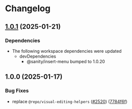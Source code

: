 # Changelog

## [1.0.1](https://github.com/sanity-io/visual-editing/compare/visual-editing-types-v1.0.0...visual-editing-types-v1.0.1) (2025-01-21)


### Dependencies

* The following workspace dependencies were updated
  * devDependencies
    * @sanity/insert-menu bumped to 1.0.20

## 1.0.0 (2025-01-17)


### Bug Fixes

* replace `@repo/visual-editing-helpers` ([#2520](https://github.com/sanity-io/visual-editing/issues/2520)) ([7784f6f](https://github.com/sanity-io/visual-editing/commit/7784f6f54eb455ec1fe4ec50c387a87a875aceae))
